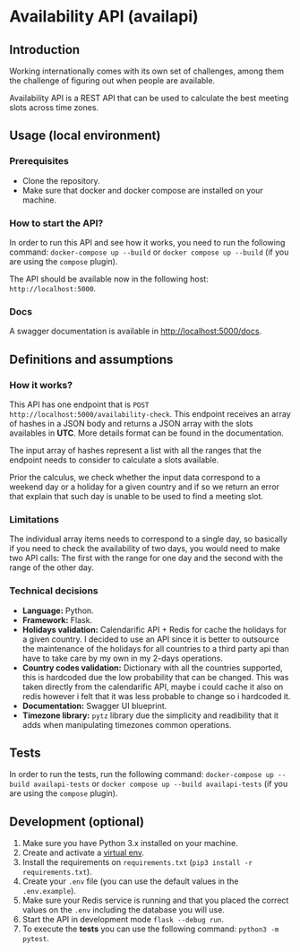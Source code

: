 # Availability API (availapi)

## Introduction
Working internationally comes with its own set of challenges, among them the challenge of figuring out when people are available.

Availability API is a REST API that can be used to calculate the best meeting slots across time zones.

## Usage (local environment)

### Prerequisites
- Clone the repository.
- Make sure that docker and docker compose are installed on your machine.

### How to start the API?
In order to run this API and see how it works, you need to run the following command:
`docker-compose up --build` or `docker compose up --build` (if you are using the `compose` plugin).

The API should be available now in the following host: `http://localhost:5000`.
### Docs
A swagger documentation is available in [http://localhost:5000/docs](http://localhost:5000/docs).

## Definitions and assumptions
### How it works?
This API has one endpoint that is `POST http://localhost:5000/availability-check`. This endpoint receives an array of hashes in a JSON body and returns a JSON array with the slots availables in **UTC**. More details format can be found in the documentation.

The input array of hashes represent a list with all the ranges that the endpoint needs to consider to calculate a slots available.

Prior the calculus, we check whether the input data correspond to a weekend day or a holiday for a given country and if so we return an error that explain that such day is unable to be used to find a meeting slot.

### Limitations
The individual array items needs to correspond to a single day, so basically if you need to check the availability of two days, you would need to make two API calls: The first with the range for one day and the second with the range of the other day.

### Technical decisions
- **Language:** Python.
- **Framework:** Flask.
- **Holidays validation:** Calendarific API + Redis for cache the holidays for a given country. I decided to use an API since it is better to outsource the maintenance of the holidays for all countries to a third party api than have to take care by my own in my 2-days operations.
- **Country codes validation:** Dictionary with all the countries supported, this is hardcoded due the low probability that can be changed. This was taken directly from the calendarific API, maybe i could cache it also on redis however i felt that it was less probable to change so i hardcoded it.
- **Documentation:** Swagger UI blueprint.
- **Timezone library:** `pytz` library due the simplicity and readibility that it adds when manipulating timezones common operations.

## Tests

In order to run the tests, run the following command:
`docker-compose up --build availapi-tests` or `docker compose up --build availapi-tests` (if you are using the `compose` plugin).

## Development (optional)
1. Make sure you have Python 3.x installed on your machine.
2. Create and activate a [virtual env](https://docs.python.org/3/library/venv.html#creating-virtual-environments).
3. Install the requirements on `requirements.txt` (`pip3 install -r requirements.txt`).
4. Create your `.env` file (you can use the default values in the `.env.example`).
5. Make sure your Redis service is running and that you placed the correct values on the `.env` including the database you will use.
6. Start the API in development mode `flask --debug run`.
7. To execute the **tests** you can use the following command: `python3 -m pytest`.

